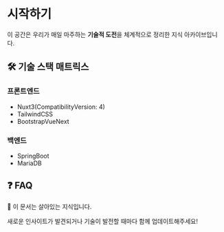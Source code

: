 # 시작하기

이 공간은 우리가 매일 마주하는 **기술적 도전**을 체계적으로 정리한 지식 아카이브입니다. 

## 🛠 기술 스택 매트릭스

### 프론트엔드

- Nuxt3(CompatibilityVersion: 4)
- TailwindCSS
- BootstrapVueNext

### 백엔드

- SpringBoot
- MariaDB

## ❓ FAQ

📌 이 문서는 살아있는 지식입니다.

새로운 인사이트가 발견되거나 기술이 발전할 때마다 함께 업데이트해주세요!